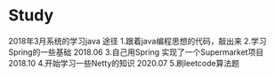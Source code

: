 # Study
2018年3月系统的学习java
途径 
1.跟着java编程思想的代码，敲出来
2.学习Spring的一些基础
2018.06
3.自己用Spring 实现了一个Supermarket项目
2018.10
4.开始学习一些Netty的知识
2020.07
5.刷leetcode算法题
